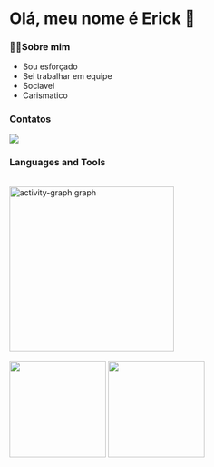 # Olá, meu nome é Erick 👋
### 🧚‍♀️Sobre mim 

- Sou esforçado
- Sei trabalhar em equipe
- Sociavel
- Carismatico

### Contatos
<div id="badges">
    <a href = "ericksanches@acad.ifma.edu.br"><img src="https://img.shields.io/badge/-Gmail-%23333?style=for-the-badge&logo=gmail&logoColor=white" target="_blank"></a>
</div>

### Languages and Tools

<div style="display: inline_block"><br>
  <img src="https://github-readme-activity-graph.vercel.app/graph?username=ericksantossanchess&radius=16&theme=redical&area=false&order=5&hide_border=true&hide_title=false&custom_title=%20&line=F12A37&point=91040D&color=E1E1E1" height="290" alt="activity-graph graph"  />
</div>

<br>



<div>
  <img height="170px" src="https://github-readme-stats.vercel.app/api?username=3-du4rd4&show_icons=true&theme=radical"/>
  <img height="170px" src="https://github-readme-stats.vercel.app/api/top-langs/?username=3-du4rd4&theme=radical&layout=compact"/>
</div>
